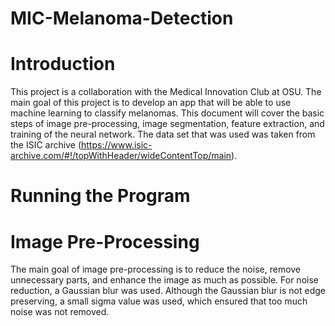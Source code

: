 # MIC-Melanoma-Detection


# Introduction
This project is a collaboration with the Medical Innovation Club at OSU. The main goal of this project is to develop an app that will be able to use machine learning to classify melanomas. This document will cover the basic steps of image pre-processing, image segmentation, feature extraction, and training of the neural network. The data set that was used was taken from the ISIC archive (https://www.isic-archive.com/#!/topWithHeader/wideContentTop/main). 

# Running the Program

# Image Pre-Processing
The main goal of image pre-processing is to reduce the noise, remove unnecessary parts, and enhance the image as much as possible. For noise reduction, a Gaussian blur was used. Although the Gaussian blur is not edge preserving, a small sigma value was used, which ensured that too much noise was not removed.  
